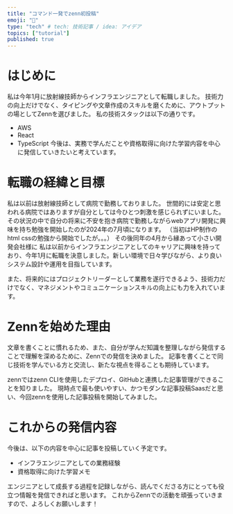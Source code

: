 ```yaml
---
title: "コマンド一発でzenn初投稿"
emoji: "📑"
type: "tech" # tech: 技術記事 / idea: アイデア
topics: ["tutorial"]
published: true
---
```

# はじめに
私は今年1月に放射線技師からインフラエンジニアとして転職しました。
技術力の向上だけでなく、タイピングや文章作成のスキルを磨くために、アウトプットの場としてZennを選びました。
私の技術スタックは以下の通りです。
* AWS
* React
* TypeScript
今後は、実務で学んだことや資格取得に向けた学習内容を中心に発信していきたいと考えています。

# 転職の経緯と目標
私は以前は放射線技師として病院で勤務しておりました。
世間的には安定と思われる病院ではありますが自分としては今ひとつ刺激を感じられずにいました。
その状況の中で自分の将来に不安を抱き病院で勤務しながらwebアプリ開発に興味を持ち勉強を開始したのが2024年の7月頃になります。
（当初はHP制作のhtml cssの勉強から開始でしたが。。。）
その後同年の4月から縁あって小さい開発会社様に
私は以前からインフラエンジニアとしてのキャリアに興味を持っており、今年1月に転職を決意しました。新しい環境で日々学びながら、より良いシステム設計や運用を目指しています。

また、将来的にはプロジェクトリーダーとして業務を遂行できるよう、技術力だけでなく、マネジメントやコミュニケーションスキルの向上にも力を入れています。

# Zennを始めた理由
文章を書くことに慣れるため、また、自分が学んだ知識を整理しながら発信することで理解を深めるために、Zennでの発信を決めました。
記事を書くことで同じ技術を学んでいる方と交流し、新たな視点を得ることも期待しています。

zennではzenn CLIを使用したデプロイ、GitHubと連携した記事管理ができることを知りました。
現時点で最も使いやすい、かつモダンな記事投稿Saasだと思い、今回zennを使用した記事投稿を開始してみました。

# これからの発信内容
今後は、以下の内容を中心に記事を投稿していく予定です。
* インフラエンジニアとしての業務経験
* 資格取得に向けた学習メモ

エンジニアとして成長する過程を記録しながら、読んでくださる方にとっても役立つ情報を発信できればと思います。
これからZennでの活動を頑張っていきますので、よろしくお願いします！

